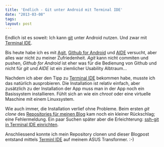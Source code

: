 ```yaml
---
title: 'Endlich - Git unter Android mit Terminal IDE'
date: "2013-03-08"
tags: 
layout: post
---
```

Endlich ist es soweit: Ich kann [git][0] unter Android nutzen. Und zwar mit [Terminal IDE][1].

Bis heute habe ich es mit [Agit][2], [Github for Android][3] und [AIDE][4] versucht, aber alles war nicht zu meiner
Zufriedenheit. *Agit* kann nicht commiten und pushen, *Github for Android* ist eher was f&uuml;r die 
Bedienung von Github und nicht f&uuml;r *git* und *AIDE* ist ein ziemlicher Usability Albtraum...

Nachdem ich aber den Tipp zu [Terminal IDE][1] bekommen habe, musste ich das nat&uuml;rlich ausprobieren. Die
Installation ist relativ einfach, aber zus&auml;tzlich zu der Installation der App muss man in der App noch
ein Basissystem installieren. F&uuml;hlt sich an wie ein *chroot* oder eine virtuelle Maschine mit einem 
Linuxsystem.

Wie auch immer, die Installation verlief ohne Probleme. Beim ersten *git clone* des [Repositories f&uuml;r
meinen Blog][5] kam noch ein kleiner R&uuml;ckschlag; eine Fehlermeldung. Ein paar Suchen sp&auml;ter aber die 
Erleichterung: [ssh-git in Terminal IDE einrichten][6].

Anschliessend konnte ich mein Repository clonen und dieser Blogpost entstand mittels [Terminl IDE][1] auf
meinem ASUS Transformer. :-)

[0]: http://git-scm.org/
[1]: https://play.google.com/store/apps/details?id=com.spartacusrex.spartacuside&hl=de
[2]: https://play.google.com/store/apps/details?id=com.madgag.agit
[3]: https://play.google.com/store/apps/details?id=com.github.mobile
[4]: https://play.google.com/store/apps/details?id=com.aide.ui
[5]: https://github.com/MoriTanosuke/moritanosuke.github.com
[6]: http://lox-o-drome.blogspot.de/2012/08/damgit-how-to-painfully-set-up-git-on.html
